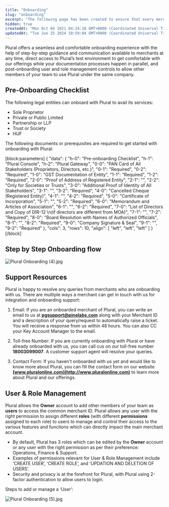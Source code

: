 ```yaml
---
title: "Onboarding"
slug: "onboarding"
excerpt: "The following page has been created to ensure that every merchant has a smooth onboarding experience with Plural."
hidden: true
createdAt: "Mon Oct 04 2021 04:24:18 GMT+0000 (Coordinated Universal Time)"
updatedAt: "Tue Jun 25 2024 10:59:04 GMT+0000 (Coordinated Universal Time)"
---
```

Plural offers a seamless and comfortable onboarding experience with the help of step-by-step guidance and communication available to merchants at any time, direct access to Plural’s test environment to get comfortable with our offerings while your documentation processes happen in parallel, and post-onboarding user and role management controls to allow other members of your team to use Plural under the same company. 

## Pre-Onboarding Checklist

The following legal entities can onboard with Plural to avail its services: 

- Sole Proprietor
- Private or Public Limited
- Partnership or LLP
- Trust or Society
- HUF

The following documents or prerequisites are required to get started with onboarding with Plural:

[block:parameters]
{
  "data": {
    "h-0": "Pre-onboarding Checklist",
    "h-1": "Plural Console",
    "h-2": "Plural Gateway",
    "0-0": "PAN Card of All Stakeholders (Proprietors, Directors, etc.)",
    "0-1": "Required",
    "0-2": "Required",
    "1-0": "GST Documentation of Entity",
    "1-1": "Required",
    "1-2": "Required",
    "2-0": "Proof of Address of Registered Entity",
    "2-1": "",
    "2-2": "Only for Societies or Trusts",
    "3-0": "Additional Proof of Identity of All Stakeholders",
    "3-1": "",
    "3-2": "Required",
    "4-0": "Cancelled Cheque (Registered Entity)",
    "4-1": "",
    "4-2": "Required",
    "5-0": "Certificate of Incorporation",
    "5-1": "",
    "5-2": "Required",
    "6-0": "Memorandum and Articles of Association",
    "6-1": "",
    "6-2": "Required",
    "7-0": "List of Directors and Copy of DIR-12  \n(if directors are different from MOA)",
    "7-1": "",
    "7-2": "Required",
    "8-0": "Board Resolution with Names of Authorized Officials",
    "8-1": "",
    "8-2": "Required",
    "9-0": "Company Signature & Seal",
    "9-1": "",
    "9-2": "Required"
  },
  "cols": 3,
  "rows": 10,
  "align": [
    "left",
    "left",
    "left"
  ]
}
[/block]


## Step by Step Onboarding flow

![](https://files.readme.io/e09ae62-Plural_Onboarding_4.jpg "Plural Onboarding (4).jpg")

## Support Resources

Plural is happy to resolve any queries from merchants who are onboarding with us. There are multiple ways a merchant can get in touch with us for integration and onboarding support: 

1. Email: If you are an onboarded merchant of Plural, you can write an email to us at **[pgsupport@pinelabs.com](mailto:pgsupport@pinelabs.com)** along with your Merchant ID and a description of your query/request to automatically raise a ticket. You will receive a response from us within 48 hours. You can also CC your Key Account Manager to the email.

2. Toll-free Number: If you are currently onboarding with Plural or have already onboarded with us, you can call cus on our toll-free number **18003099007**. A customer support agent will resolve your queries.

3. Contact Form: If you haven't onboarded with us yet and would like to know more about Plural, you can fill the contact form on our website **[www.pluralonline.com](http://www.pluralonline.com)** to learn more about Plural and our offerings. 

## User & Role Management

Plural allows the **Owner** account to add other members of your team as **users** to access the common merchant ID. Plural allows any user with the right permission to assign different **roles** (with different **permissions** assigned to each role) to users to manage and control their access to the various features and functions which can directly impact the main merchant account.

- By default, Plural has 3 roles which can be edited by the **Owner** account or any user with the right permission as per their preference: Operations, Finance & Support. 
- Examples of permissions relevant for User & Role Management include ‘CREATE USER’, ‘CREATE ROLE’, and ‘UPDATION AND DELETION OF USERS’.
- Security and privacy is at the forefront for Plural, with Plural using 2-factor authentication to allow users to login. 

Steps to add or manage a ‘User’: 

![](https://files.readme.io/c73b564-Plural_Onboarding_5.jpg "Plural Onboarding (5).jpg")
